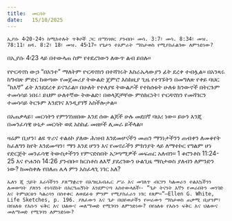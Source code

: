 ```yaml
---
title:  መርሳት
date:   15/10/2025
---
```


`ኢያሱ 4፡20-24ን ከሚከተሉት ጥቅሶች ጋር በማነፃፀር ያንብቡ፡ መሳ. 3:7፣ መሳ. 8:34፣ መዝ. 78:11፣ ዘዳ. 8:2፣ 18፣ መዝ. 45፡17። የጌታን ተአምራት ማስታወስ የሚያስፈልገው ለምንድነው?`

በኢያሱ 4፡23 ላይ በተውላጠ ስም የተደረገውን ለውጥ ልብ ይበሉ።

የዮርዳኖስ ውኃ “በአንተ” ማለትም ዮርዳኖስን በተሻገሩት እስራኤላውያን ፊት ደረቀ ተብሏል። በአንጻሩ ከግብጽ ምድር ከወጣው የመጀመሪያ ትውልድ ጀምሮ እስከዚያ ጊዜ የተገኙትን በመግለጽ የቀይ ባህር “ከእኛ” ፊት እንደደረቀ ይናገራል። በሁለት የተለያዩ ትውልዶች የተከሰቱት ሁለቱ ክንውኖች በትርጉም ተመሳሳይ ነበሩ፣ ይህም ሁለተኛው ትውልድ፣ በወላጆቻቸው ምስክርነት፣ ዮርዳኖስን የመሻገርን ተመሳሳይ ትርጉም እንደገና እንዲያገኝ አስችሎታል።

በአጠቃላይ፣ መርሳትን የምንገነዘበው እንደ ሰው ልጆች ሁሉ መደበኛ ባህሪ ነው። ይሁን እንጂ በመንፈሳዊ ሁኔታ መርሳት ወደ አስከፊ መዘዞች ሊመራ ይችላል።

ዛሬም ቢሆን፣ ልዩ ጥሪና ተልዕኮ ያለው ሕዝብ እንደመሆናችን መጠን ማንነታችንን ጠብቀን ለመቆየት ከፈለግን ከየት እንደመጣን፣ ማን እንደ ሆንን እና የመኖራችን ምክንያት ላይ ለማተኮር የግልም ሆነ የድርጅት መንፈሳዊ ትውስታችንን የምናድስበት አጋጣሚዎች መፍጠር አለብን። 1 ቆሮንቶስ 11:24-25 እና ዮሐንስ 14:26 ያንብቡ። ክርስቶስ ለእኛ ያደረገውን ሁልጊዜ ማስታወስ ያለብን ለምንድን ነው? ከመስቀሉ የበለጠ ሌላ ምን አስፈላጊ ነገር አለ?

`ኤለን ጂ ኋይት እራሳችንን ያለማቋረጥ በእግዚአብሔር ሥራ እና መገለጥ ብርሃን ካልመራን ተልእኳችንን ለመወጣት ያለንን ተነሳሽነት በእርግጠኝነት እንደምናጣ አስተውላለች፡- “ጌታ ትናንት እኛን የመራበትን መንገድ እና ትምህርቱን ካልረሳን በስተቀር ለወደፊቱ ምንም የሚያስፈራን ነገር የለም።”—Ellen G. White, Life Sketches, p. 196. ያለፈውን እና ጌታ በህይወታችን የሠራውን ማስታወስ ጠቃሚ ቢሆንም፣ በየዕለቱ የእሱን ፍቅር እና ህልውና መለማመድ የሚገባን ለምንድነው? በየዕለቱ የእሱን ፍቅር እና ህልውና መለማመድ የሚገባን ለምንድነው?`
